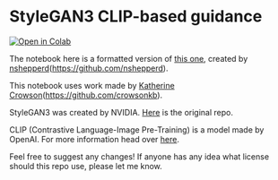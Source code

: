 # StyleGAN3 CLIP-based guidance

<a href="https://colab.research.google.com/github/ouhenio/StyleGAN3-CLIP-notebook/blob/main/StyleGAN3%2BCLIP.ipynb">
<img src="https://colab.research.google.com/assets/colab-badge.svg"
     alt="Open in Colab"
/>
</a>

The notebook here is a formatted version of [this one](https://colab.research.google.com/drive/1eYlenR1GHPZXt-YuvXabzO9wfh9CWY36#scrollTo=LQf7tzBQ8rn2), created by [nshepperd](https://twitter.com/nshepperd1)(https://github.com/nshepperd).

This notebook uses work made by [Katherine Crowson](https://twitter.com/RiversHaveWings)(https://github.com/crowsonkb).

StyleGAN3 was created by NVIDIA. [Here](https://github.com/NVlabs/stylegan3) is the original repo.

CLIP (Contrastive Language-Image Pre-Training) is a model made by OpenAI. For more information head over [here](https://github.com/openai/CLIP).

Feel free to suggest any changes! If anyone has any idea what license should this repo use, please let me know.

